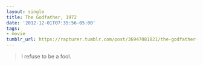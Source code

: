 ```yaml
---
layout: single
title: The Godfather, 1972
date: '2012-12-01T07:35:56-05:00'
tags:
- movie
tumblr_url: https://rapturer.tumblr.com/post/36947081821/the-godfather-1972
---
```

> I refuse to be a fool.

